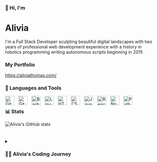 ### 👋 Hi, I'm 

# Alivia

I'm a Full Stack Developer sculpting beautiful digital landscapes with two years of professional web development experience with a history in robotics programming writing autonomous scripts beginning in 2015
### My Portfolio
https://aliviathomas.com/

### 🧰 Languages and Tools

<img align="left" alt="Git" width="30px" style="padding-right:10px;" src="https://cdn.jsdelivr.net/gh/devicons/devicon/icons/git/git-original.svg" />
<img align="left" alt="GitHub" width="30px" style="padding-right:10px;" src="https://cdn.jsdelivr.net/gh/devicons/devicon/icons/github/github-original.svg" />
<img align="left" alt="Bash" width="30px" style="padding-right:10px;" src="https://cdn.jsdelivr.net/gh/devicons/devicon/icons/bash/bash-original.svg" />
<img align="left" alt="Linux" width="30px" style="padding-right:10px;" src="https://cdn.jsdelivr.net/gh/devicons/devicon/icons/linux/linux-original.svg" />
<img align="left" alt="HTML" width="30px" style="padding-right:10px;" src="https://cdn.jsdelivr.net/gh/devicons/devicon/icons/html5/html5-plain.svg" />
<img align="left" alt="CSS" width="30px" style="padding-right:10px;" src="https://cdn.jsdelivr.net/gh/devicons/devicon/icons/css3/css3-plain.svg" />
<img align="left" alt="JavaScript" width="30px" style="padding-right:10px;" src="https://cdn.jsdelivr.net/gh/devicons/devicon/icons/javascript/javascript-plain.svg" />
<img align="left" alt="React" width="30px" style="padding-right:10px;" src="https://cdn.jsdelivr.net/gh/devicons/devicon/icons/react/react-original.svg" />
<img align="left" alt="NodeJS" width="30px" style="padding-right:10px;" src="https://cdn.jsdelivr.net/gh/devicons/devicon/icons/nodejs/nodejs-original.svg" />
<img align="left" alt="Python" width="30px" style="padding-right:10px;" src="https://cdn.jsdelivr.net/gh/devicons/devicon/icons/python/python-plain.svg" />
<br />


### 📊 Stats
![Alivia's GitHub stats](https://github-readme-stats.vercel.app/api?username=17anguyen&show_icons=true&theme=rose&border_radius=4.5)
#

<details>
 <summary><h3>👨‍💻 Alivia's Coding Journey</h3></summary>
   I started my coding journey as a freshman in highschool learning RobotC in robotics with a passion to learn everything I could about this programming world. I graduated to higher level robotics learning python. I continued learning following gradutaiton learning to use linux on my raspberrypi and designing sites for commision. I took a career break in March to attend the University of Washington's Full-Stack Web Development Bootcamp. I graduated the class in June 2023 and continued nurturing my curiosity into Three.js. I hope I can have the opportunity to grow in your company next!


